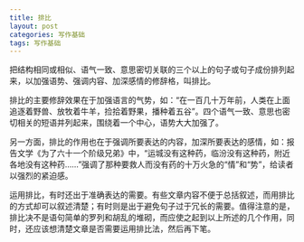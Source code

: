 ```yaml
---
title: 排比
layout: post
categories: 写作基础
tags: 写作基础
---
```


把结构相同或相似、语气一致、意思密切关联的三个以上的句子或句子成份排列起来，以加强语势、强调内容、加深感情的修辞格，叫排比。

排比的主要修辞效果在于加强语言的气势，如：“在一百几十万年前，人类在上面追逐着野兽、放牧着牛羊，捡拾着野果，播种着五谷”。四个语气一致、意思也密切相关的短语并列起来，围绕着一个中心，语势大大加强了。

另一方面，排比的作用也在于强调所要表达的内容，加深所要表达的感情，如：报告文学《为了六十一个阶级兄弟》中，“运城没有这种药，临汾没有这种药，附近各地没有这种药……”强调了那种要救人而没有药的十万火急的“情”和“势”，给读者以强烈的紧迫感。

运用排比，有时还出于准确表达的需要。有些文章内容不便于总括叙述，而用排比的方式却可以叙述清楚；有时则是出于避免句子过于冗长的需要。值得注意的是，排比决不是语句简单的罗列和胡乱的堆砌，而应使之起到以上所述的几个作用，同时，还应该想清楚文章是否需要运用排比法，然后再下笔。 